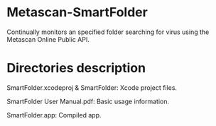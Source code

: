 Metascan-SmartFolder
====================

Continually monitors an specified folder searching for virus using the Metascan Online Public API.



Directories description
===============================

SmartFolder.xcodeproj & SmartFolder: Xcode project files.

SmartFolder User Manual.pdf: Basic usage information.

SmartFolder.app: Compiled app.
